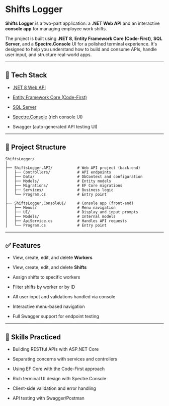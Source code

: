 # Shifts Logger

**Shifts Logger** is a two-part application: a **.NET Web API**
and an interactive **console app** for managing employee work shifts.

The project is built using **.NET 8**, **Entity Framework Core (Code-First)**, **SQL Server**, and a 
**Spectre.Console** UI for a polished terminal experience. It's designed to help you understand how 
to build and consume APIs, handle user input, and structure real-world apps.

---

## 🧩 Tech Stack

- [.NET 8 Web API](https://learn.microsoft.com/en-us/aspnet/core/web-api/)
  
- [Entity Framework Core (Code-First)](https://learn.microsoft.com/en-us/ef/core/)
  
- [SQL Server](https://www.microsoft.com/sql-server/)
  
- [Spectre.Console](https://spectreconsole.net/) (rich console UI)
  
- Swagger (auto-generated API testing UI)

---

## 📁 Project Structure

```
ShiftsLogger/
│
├── ShiftsLogger.API/           # Web API project (back-end)
│   ├── Controllers/            # API endpoints
│   ├── Data/                   # DbContext and configuration
│   ├── Models/                 # Entity models
│   ├── Migrations/             # EF Core migrations
│   ├── Services/               # Business logic
│   └── Program.cs              # Entry point
│
├── ShiftsLogger.ConsoleUI/     # Console app (front-end)
│   ├── Menus/                  # Menu navigation
│   ├── UI/                     # Display and input prompts
│   ├── Models/                 # Internal models
│   ├── ApiService.cs           # Handles API requests
│   └── Program.cs              # Entry point
```

---

## ✅ Features

- View, create, edit, and delete **Workers**
  
- View, create, edit, and delete **Shifts**
  
- Assign shifts to specific workers
  
- Filter shifts by worker or by ID
  
- All user input and validations handled via console
  
- Interactive menu-based navigation
  
- Full Swagger support for endpoint testing

---


## 🧠 Skills Practiced

- Building RESTful APIs with ASP.NET Core
  
- Separating concerns with services and controllers
  
- Using EF Core with the Code-First approach
  
- Rich terminal UI design with Spectre.Console
  
- Client-side validation and error handling
  
- API testing with Swagger/Postman
  

